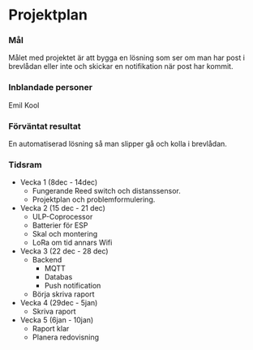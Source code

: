 # Projektplan
### Mål
Målet med projektet är att bygga en lösning som ser om man har post i brevlådan eller inte och skickar en notifikation när post har kommit.
### Inblandade personer
Emil Kool
### Förväntat resultat
En automatiserad lösning så man slipper gå och kolla i brevlådan.
### Tidsram
 - Vecka 1 (8dec - 14dec)
    - Fungerande Reed switch och distanssensor.
    - Projektplan och problemformulering.
 - Vecka 2 (15 dec - 21 dec)
    - ULP-Coprocessor
    - Batterier för ESP
    - Skal och montering
    - LoRa om tid annars Wifi
 - Vecka 3 (22 dec - 28 dec)
    - Backend
        - MQTT
        - Databas
        - Push notification
    - Börja skriva raport
 - Vecka 4 (29dec - 5jan)
    - Skriva raport
 - Vecka 5 (6jan - 10jan)
    - Raport klar
    - Planera redovisning

